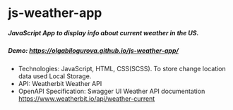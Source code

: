 # js-weather-app
##### JavaScript App to display info about current weather in the US.
##### Demo: https://olgabilogurova.github.io/js-weather-app/

* Technologies: JavaScript, HTML, CSS(SCSS). To store change location data used Local Storage.
* API: Weatherbit Weather API
* OpenAPI Specification: Swagger UI Weather API documentation
https://www.weatherbit.io/api/weather-current

